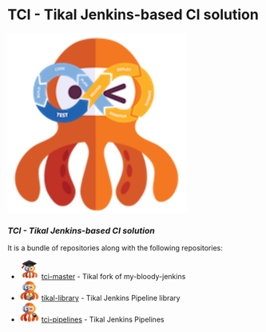 # TCI - Tikal Jenkins-based CI solution

![tci](src/resources/images/tci.png)


### ***TCI - Tikal Jenkins-based CI solution***

It is a bundle of repositories along with the following repositories:
* <img src="./src/resources/images/tci-master.png" width="40" height="40"> [tci-master](https://github.com/TikalCI/tci-master) - Tikal fork of my-bloody-jenkins
* <img src="./src/resources/images/tci-library.png" width="40" height="40"> [tikal-library](https://github.com/TikalCI/tci-library) - Tikal Jenkins Pipeline library
* <img src="./src/resources/images/tci-pipelines.png" width="40" height="40"> [tci-pipelines](https://github.com/TikalCI/tci-pipelines) - Tikal Jenkins Pipelines
